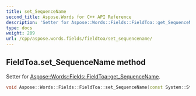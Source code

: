 ```yaml
---
title: set_SequenceName
second_title: Aspose.Words for C++ API Reference
description: 'Setter for Aspose::Words::Fields::FieldToa::get_SequenceName.'
type: docs
weight: 209
url: /cpp/aspose.words.fields/fieldtoa/set_sequencename/
---
```

## FieldToa.set_SequenceName method


Setter for [Aspose::Words::Fields::FieldToa::get_SequenceName](../get_sequencename/).

```cpp
void Aspose::Words::Fields::FieldToa::set_SequenceName(const System::String &value)
```

